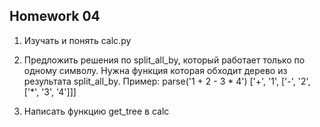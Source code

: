 ## Homework 04

1) Изучать и понять calc.py

2) Предложить решения по split_all_by, который работает только по одному символу.
Нужна функция которая обходит дерево из результата split_all_by.
Пример:
parse('1 + 2 - 3 * 4') 
['+', '1', ['-', '2', ['*', '3', '4']]]

3) Написать функцию get_tree в calc

